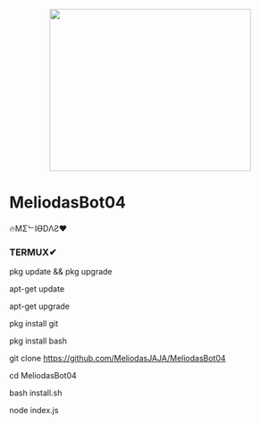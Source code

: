 <p align="center">
<img src="https://media1.tenor.com/images/f927db4ac4c85221c493795e7efd235c/tenor.gif?itemid=16625085" width="360" height="290"/>
</p>

# MeliodasBot04



🔥MΣᄂIӨDΛƧ❤

### TERMUX✔

pkg update && pkg upgrade

apt-get update

apt-get upgrade

pkg install git

pkg install bash

git clone https://github.com/MeliodasJAJA/MeliodasBot04

cd MeliodasBot04

bash install.sh

node index.js
